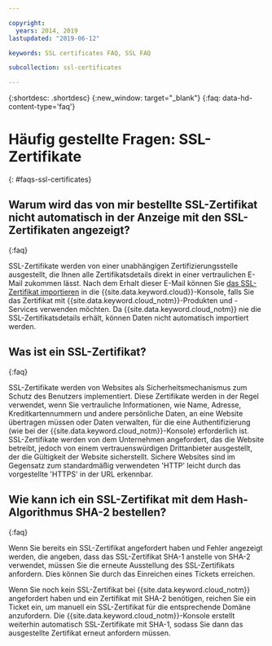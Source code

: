 ```yaml
---

copyright:
  years: 2014, 2019
lastupdated: "2019-06-12"

keywords: SSL certificates FAQ, SSL FAQ

subcollection: ssl-certificates

---
```


{:shortdesc: .shortdesc}
{:new_window: target="_blank"}
{:faq: data-hd-content-type='faq'}

# Häufig gestellte Fragen: SSL-Zertifikate
{: #faqs-ssl-certificates}

## Warum wird das von mir bestellte SSL-Zertifikat nicht automatisch in der Anzeige mit den SSL-Zertifikaten angezeigt?
{:faq}

SSL-Zertifikate werden von einer unabhängigen Zertifizierungsstelle ausgestellt, die Ihnen alle Zertifikatsdetails direkt in einer vertraulichen E-Mail zukommen lässt. Nach dem Erhalt dieser E-Mail können Sie [das SSL-Zertifikat importieren](/docs/infrastructure/ssl-certificates?topic=ssl-certificates-importing-ssl-certificates) in die {{site.data.keyword.cloud}}-Konsole, falls Sie das Zertifikat mit {{site.data.keyword.cloud_notm}}-Produkten und -Services verwenden möchten. Da {{site.data.keyword.cloud_notm}} nie die SSL-Zertifikatsdetails erhält, können Daten nicht automatisch importiert werden.

## Was ist ein SSL-Zertifikat?
{:faq}

SSL-Zertifikate werden von Websites als Sicherheitsmechanismus zum Schutz des Benutzers implementiert. Diese Zertifikate werden in der Regel verwendet, wenn Sie vertrauliche Informationen, wie Name, Adresse, Kreditkartennummern und andere persönliche Daten, an eine Website übertragen müssen oder Daten verwalten, für die eine Authentifizierung (wie bei der {{site.data.keyword.cloud_notm}}-Konsole) erforderlich ist. SSL-Zertifikate werden von dem Unternehmen angefordert, das die Website betreibt, jedoch von einem vertrauenswürdigen Drittanbieter ausgestellt, der die Gültigkeit der Website sicherstellt. Sichere Websites sind im Gegensatz zum standardmäßig verwendeten 'HTTP' leicht durch das vorgestellte 'HTTPS' in der URL erkennbar.

## Wie kann ich ein SSL-Zertifikat mit dem Hash-Algorithmus SHA-2 bestellen?
{:faq}

Wenn Sie bereits ein SSL-Zertifikat angefordert haben und Fehler angezeigt werden, die angeben, dass das SSL-Zertifikat SHA-1 anstelle von SHA-2 verwendet, müssen Sie die erneute Ausstellung des SSL-Zertifikats anfordern. Dies können Sie durch das Einreichen eines Tickets erreichen.

Wenn Sie noch kein SSL-Zertifikat bei {{site.data.keyword.cloud_notm}} angefordert haben und ein Zertifikat mit SHA-2 benötigen, reichen Sie ein Ticket ein, um manuell ein SSL-Zertifikat für die entsprechende Domäne anzufordern. Die {{site.data.keyword.cloud_notm}}-Konsole erstellt weiterhin automatisch SSL-Zertifikate mit SHA-1, sodass Sie dann das ausgestellte Zertifikat erneut anfordern müssen.
